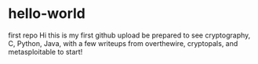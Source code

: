 # hello-world
first repo
Hi this is my first github upload be prepared to see cryptography, C, Python, Java, with a few writeups from overthewire, cryptopals, and metasploitable to start!

